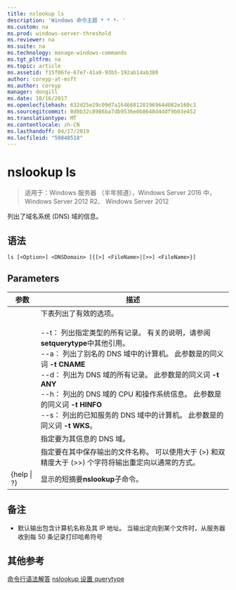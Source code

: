 ```yaml
---
title: nslookup ls
description: 'Windows 命令主题 * * *- '
ms.custom: na
ms.prod: windows-server-threshold
ms.reviewer: na
ms.suite: na
ms.technology: manage-windows-commands
ms.tgt_pltfrm: na
ms.topic: article
ms.assetid: f15f06fe-67e7-41a9-93b5-192ab14ab380
author: coreyp-at-msft
ms.author: coreyp
manager: dongill
ms.date: 10/16/2017
ms.openlocfilehash: 632d25e29c09d7a164668128196964d082e160c3
ms.sourcegitcommit: 0d0b32c8986ba7db9536e0b8648d4ddf9b03e452
ms.translationtype: MT
ms.contentlocale: zh-CN
ms.lasthandoff: 04/17/2019
ms.locfileid: "59848518"
---
```

# <a name="nslookup-ls"></a>nslookup ls

>适用于：Windows 服务器 （半年频道），Windows Server 2016 中，Windows Server 2012 R2、 Windows Server 2012

列出了域名系统 (DNS) 域的信息。
## <a name="syntax"></a>语法
```
ls [<Option>] <DNSDomain> [{[>] <FileName>|[>>] <FileName>}]
```
## <a name="parameters"></a>Parameters
|参数|描述|
|-------|--------|
|<Option>|下表列出了有效的选项。<br /><br />--t： 列出指定类型的所有记录。 有关的说明<querytype>，请参阅**setquerytype**中其他引用。<br />--a： 列出了别名的 DNS 域中的计算机。 此参数是的同义词 **-t CNAME**<br />--d： 列出为 DNS 域的所有记录。 此参数是的同义词 **-t ANY**<br />--h： 列出的 DNS 域的 CPU 和操作系统信息。 此参数是的同义词 **-t HINFO**<br />--s： 列出的已知服务的 DNS 域中的计算机。 此参数是的同义词 **-t WKS**。|
|<DNSDomain>|指定要为其信息的 DNS 域。|
|<FileName>|指定要在其中保存输出的文件名称。 可以使用大于 (>) 和双精度大于 (>>) 个字符将输出重定向以通常的方式。|
|{help &#124; ?}|显示的短摘要**nslookup**子命令。|
## <a name="remarks"></a>备注
-   默认输出包含计算机名称及其 IP 地址。 当输出定向到某个文件时，从服务器收到每 50 条记录打印哈希符号
## <a name="additional-references"></a>其他参考
[命令行语法解答](command-line-syntax-key.md)
[nslookup 设置 querytype](nslookup-set-querytype.md)
